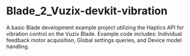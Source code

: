 # Blade_2_Vuzix-devkit-vibration

A basic Blade development example project utilizing the Haptics API for vibration control on the Vuzix Blade. Example code includes: Individual feedback motor acquisition, Global settings queries, and Device model handling.
